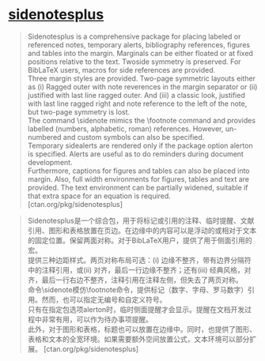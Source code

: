 # [sidenotesplus](https://www.ctan.org/pkg/sidenotesplus)

> Sidenotesplus is a comprehensive package for placing labeled or referenced notes, temporary alerts, bibliography references, figures and tables into the margin. Marginals can be either floated or at fixed positions relative to the text. Twoside symmetry is preserved. For BibLaTeX users, macros for side references are provided.    
> Three margin styles are provided. Two-page symmetric layouts either as (i) Ragged outer with note reverences in the margin separator or (ii) justified with last line ragged outer. And (iii) a classic look, justified with last line ragged right and note reference to the left of the note, but two-page symmetry is lost.  
> The command \sidenote mimics the \footnote command and provides labelled (numbers, alphabetic, roman) references. However, un-numbered and custom symbols can also be specified.  
> Temporary sidealerts are rendered only if the package option alerton is specified. Alerts are useful as to do reminders during document development.  
> Furthermore, captions for figures and tables can also be placed into margin. Also, full width environments for figures, tables and text are provided. The text environment can be partially widened, suitable if that extra space for an equation is required. [ctan.org/pkg/sidenotesplus]

> Sidenotesplus是一个综合包，用于将标记或引用的注释、临时提醒、文献引用、图形和表格放置在页边。在边缘中的内容可以是浮动的或相对于文本的固定位置。保留两面对称。对于BibLaTeX用户，提供了用于侧面引用的宏。  
> 提供三种边距样式。两页对称布局可选：(i) 边缘不整齐，带有边界分隔符中的注释引用，或(ii) 对齐，最后一行边缘不整齐；还有(iii) 经典风格，对齐，最后一行右边不整齐，注释引用在注释左侧，但失去了两页对称。  
> 命令\sidenote模仿\footnote命令，提供标记（数字、字母、罗马数字）引用。然而，也可以指定无编号和自定义符号。  
> 只有在指定包选项alerton时，临时侧面提醒才会显示。提醒在文档开发过程中非常有用，可以作为待办事项提醒。  
> 此外，对于图形和表格，标题也可以放置在边缘中。同时，也提供了图形、表格和文本的全宽环境。如果需要额外空间放置公式，文本环境可以部分扩展。 [ctan.org/pkg/sidenotesplus]
